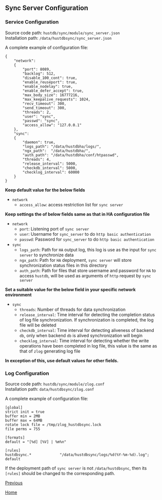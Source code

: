 Sync Server Configuration
--

### Service Configuration ###
  
Source code path: `hustdb/sync/module/sync_server.json`  
Installation path: `/data/hustdbsync/sync_server.json`

A complete example of configuration file: 

    {
        "network": 
        {
            "port": 8089,
            "backlog": 512,
            "disable_100_cont": true,
            "enable_reuseport": true,
            "enable_nodelay": true,
            "enable_defer_accept": true,
            "max_body_size": 16777216,
            "max_keepalive_requests": 1024,
            "recv_timeout": 300,
            "send_timeout": 300,
            "threads": 2,
            "user": "sync",
            "passwd": "sync",
            "access_allow": "127.0.0.1"
        },
        "sync":
        {
            "daemon": true,
            "logs_path": "/data/hustdbha/logs/",
            "ngx_path":  "/data/hustdbha/",
            "auth_path": "/data/hustdbha/conf/htpasswd",
            "threads": 4,
            "release_interval": 5000,
            "checkdb_interval": 5000,
            "checklog_interval": 60000
        }
    }

**Keep default value for the below fields**

* `network`
    * `access_allow`: access restriction list for `sync server`

**Keep settings the of below fields same as that in HA configuration file**

* `network`
    * `port`: Listening port of `sync server`
    * `user`: Username for `sync_server` to do `http basic authentication`
    * `passwd`: Password for `sync_server` to do `http basic authentication`
* `sync`
    * `logs_path`: Path for `HA` output log, this log is use as the input for `sync server` to synchronize data
    * `ngx_path`: Path for `HA` deployment, `sync server` will store synchronization status files in this directory
    * `auth_path`: Path for files that store username and password for `HA` to access `hustdb`, will be used as arguments of `http` request by `sync server`

**Set a suitable value for the below field in your specific network environment**

* `sync`
    * `threads`: Number of threads for data synchronization
    * `release_interval`: Time interval for detecting the completion status of log file synchronization. If synchronization is completed, the log file will be deleted
    * `checkdb_interval`: Time interval for detecting aliveness of backend `db`, only when backend `db` is alived synchronization will begin
    * `checklog_interval`: Time interval for detecting whether the write operations have been completed in log file, this value is the same as that of `zlog` generating log file

**In exception of this, use default values for other fields.**

### Log Configuration ###
  
Source code path: `hustdb/sync/module/zlog.conf`  
Installation path: `data/hustdbsync/zlog.conf`

A complete example of configuration file: 

    [global]
    strict init = true
    buffer min = 2MB
    buffer max = 64MB
    rotate lock file = /tmp/zlog_hustdbsync.lock
    file perms = 755
    
    [formats]
    default = "[%d] [%V] | %m%n"
    
    [rules]
    hustdbsync.*             "/data/hustdbsync/logs/%d(%Y-%m-%d).log"; default

If the deployment path of `sync server` is not `/data/hustdbsync`, then its `[rules]` should be changed to the corresponding path.


[Previous](../ha.md)

[Home](../../index.md)